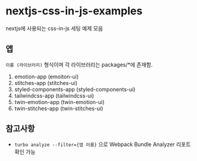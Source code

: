 # nextjs-css-in-js-examples

nextjs에 사용되는 css-in-js 세팅 예제 모음

## 앱

`이름 (라이브러리)` 형식이며 각 라이브러리는 packages/\*에 존재함.

1. emotion-app (emoiton-ui)
2. stitches-app (stitches-ui)
3. styled-components-app (styled-components-ui)
4. tailwindcss-app (tailwindcss-ui)
5. twin-emotion-app (twin-emotion-ui)
6. twin-stitches-app (twin-stitches-ui)

## 참고사항

- `turbo analyze --filter={앱 이름}` 으로 Webpack Bundle Analyzer 리포트 확인 가능

